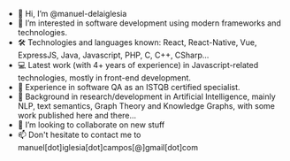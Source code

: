 - 👋 Hi, I’m @manuel-delaiglesia
- 👀 I’m interested in software development using modern frameworks and technologies.
- 🛠️ Technologies and languages known: React, React-Native, Vue, ExpressJS, Java, Javascript, PHP, C, C++, CSharp...
- 💻 Latest work (with 4+ years of experience) in Javascript-related technologies, mostly in front-end development.
- 🔎 Experience in software QA as an ISTQB certified specialist.
- 📖 Background in research/development in Artificial Intelligence, mainly NLP, text semantics, Graph Theory and Knowledge Graphs, with some work published here and there...
- 🌱 I’m looking to collaborate on new stuff
- 📫 Don't hesitate to contact me to manuel[dot]iglesia[dot]campos[@]gmail[dot]com

<!---
manuel-delaiglesia/manuel-delaiglesia is a ✨ special ✨ repository because its `README.md` (this file) appears on your GitHub profile.
You can click the Preview link to take a look at your changes.
--->
